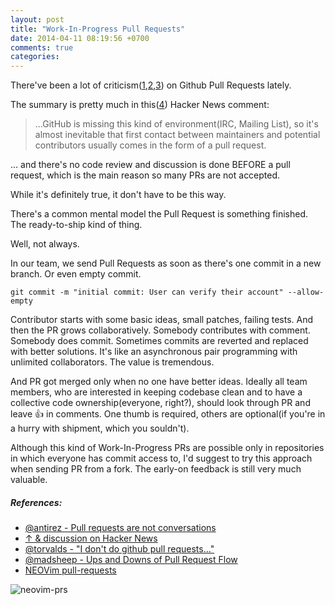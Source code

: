```yaml
---
layout: post
title: "Work-In-Progress Pull Requests"
date: 2014-04-11 08:19:56 +0700
comments: true
categories:
---
```


There've been a lot of criticism([1],[2],[3]) on Github Pull Requests
lately.

The summary is pretty much in this([4]) Hacker News comment:

> ...GitHub is missing this kind of environment(IRC, Mailing List), so
> it's almost inevitable that first contact between maintainers and
> potential contributors usually comes in the form of a pull request.

... and there's no code review and discussion is done BEFORE a pull
request, which is the main reason so many PRs are not accepted.

While it's definitely true, it don't have to be this way.

There's a common mental model the Pull Request is something finished.
The ready-to-ship kind of thing.

Well, not always.

In our team, we send Pull Requests as soon as there's one commit in a
new branch. Or even empty commit.

`git commit -m "initial commit: User can verify their account" --allow-empty`

Contributor starts with some basic ideas, small patches,
failing tests. And then the PR grows collaboratively. Somebody
contributes with comment. Somebody does commit. Sometimes commits are
reverted and replaced with better solutions. It's like an asynchronous
pair programming with unlimited collaborators. The value is tremendous.

And PR got merged only when no one have better ideas. Ideally all team
members, who are interested in keeping codebase clean and to have a
collective code ownership(everyone, right?), should look through PR and
leave :thumbsup: in comments. One thumb is required, others are
optional(if you're in a hurry with shipment, which you souldn't).

Although this kind of Work-In-Progress PRs are possible only in
repositories in which everyone has commit access to, I'd suggest to try
this approach when sending PR from a fork. The early-on feedback is
still very much valuable.

##### References:

- [@antirez - Pull requests are not conversations][1]
- [↑ & discussion on Hacker News][5]
- [@torvalds - "I don't do github pull requests..."][2]
- [@madsheep - Ups and Downs of Pull Request Flow][3]
- [NEOVim pull-requests][6]

![neovim-prs][7]



[1]: http://oldblog.antirez.com/post/pull-requests-are-not-conversations.html
[2]: https://github.com/torvalds/linux/pull/17#issuecomment-5654674
[3]: https://netguru.co/blog/posts/ups-and-downs-of-pull-request-flow-part-1
[4]: https://news.ycombinator.com/item?id=2183287
[5]: https://news.ycombinator.com/item?id=2182873
[6]: https://github.com/neovim/neovim/pulls
[7]: http://cl.ly/image/1Q2r1J0L2b35/Screen%20Shot%202014-08-25%20at%202.40.17%20PM.png
